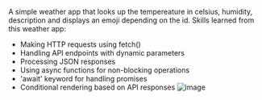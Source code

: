 A simple weather app that looks up the tempereature in celsius, humidity, description and displays an emoji depending on the id.
Skills learned from this weather app:
- Making HTTP requests using fetch()
- Handling API endpoints with dynamic parameters
- Processing JSON responses
- Using async functions for non-blocking operations
- 'await' keyword for handling promises
- Conditional rendering based on API responses
![image](https://github.com/user-attachments/assets/dac8c4d6-e520-43f6-bb8d-24570abef2f2)
